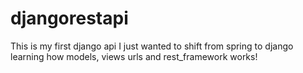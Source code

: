 # djangorestapi
This is my first django api I just wanted to shift from spring to django learning how models, views urls and rest_framework works!
